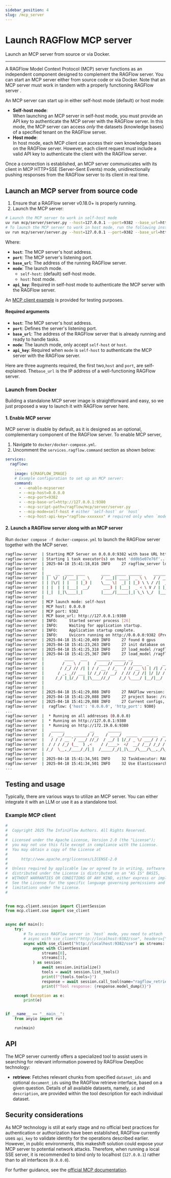 ```yaml
---
sidebar_position: 4
slug: /mcp_server
---
```


# Launch RAGFlow MCP server

Launch an MCP server from source or via Docker.

---

A RAGFlow Model Context Protocol (MCP) server functions as an independent component designed to complement the RAGFlow server. You can start an MCP server either from source code or via Docker. Note that an MCP server must work in tandem with a properly functioning RAGFlow server . 

An MCP server can start up in either self-host mode (default) or host mode: 

- **Self-host mode**:  
  When launching an MCP server in self-host mode, you must provide an API key to authenticate the MCP server with the RAGFlow server. In this mode, the MCP server can access *only* the datasets (knowledge bases) of a specified tenant on the RAGFlow server.
- **Host mode**:  
  In host mode, each MCP client can access their own knowledge bases on the RAGFlow server. However, each client request must include a valid API key to authenticate the client with the RAGFlow server.

Once a connection is established, an MCP server communicates with its client in MCP HTTP+SSE (Server-Sent Events) mode, unidirectionally pushing responses from the RAGFlow server to its client in real time.

## Launch an MCP server from source code

1. Ensure that a RAGFlow server v0.18.0+ is properly running.
2. Launch the MCP server:


```bash
# Launch the MCP server to work in self-host mode
uv run mcp/server/server.py --host=127.0.0.1 --port=9382 --base_url=http://127.0.0.1:9380 --api_key=ragflow-xxxxx
# To launch the MCP server to work in host mode, run the following instead:
uv run mcp/server/server.py --host=127.0.0.1 --port=9382 --base_url=http://127.0.0.1:9380 mode=host
```

Where: 

- **`host`**: The MCP server's host address.
- **`port`**: The MCP server's listening port.
- **`base_url`**: The address of the running RAGFlow server.
- **`mode`**: The launch mode.
  - `self-host`: (default) self-host mode.
  - `host`: host mode.
- **`api_key`**: Required in self-host mode to authenticate the MCP server with the RAGFlow server.



An [MCP client example](#example_mcp_client) is provided for testing purposes.

#### Required arguments

- **`host`**: The MCP server's host address.
- **`port`**: Defines the server's listening port.
- **`base_url`**: The address of the RAGFlow server that is already running and ready to handle tasks.
- **`mode`**: The launch mode, only accept `self-host` or `host`.
- **`api_key`**: Required when `mode` is `self-host` to authenticate the MCP server with the RAGFlow server.

Here are three augments required, the first two,`host` and `port`, are self-explained. The`base_url` is the IP address of a well-functioning RAGFlow server.

### Launch from Docker

Building a standalone MCP server image is straightforward and easy, so we just proposed a way to launch it with RAGFlow server here.

#### 1. Enable MCP server

MCP server is disable by default, as it is designed as an optional, complementary component of the RAGFlow server. To enable MCP server, 

1. Navigate to `docker/docker-compose.yml`.
2. Uncomment the `services.ragflow.command` section as shown below:

  ```yaml
  services:
    ragflow:
      ...
      image: ${RAGFLOW_IMAGE}
      # Example configuration to set up an MCP server:
      command:
        - --enable-mcpserver
        - --mcp-host=0.0.0.0
        - --mcp-port=9382
        - --mcp-base-url=http://127.0.0.1:9380
        - --mcp-script-path=/ragflow/mcp/server/server.py
        - --mcp-mode=self-host # either `self-host` or `host`
        - --mcp-host-api-key="ragflow-xxxxxxx" # required only when `mode` is set to `self-host`
  ```

#### 2. Launch a RAGFlow server along with an MCP server

Run `docker compose -f docker-compose.yml` to launch the RAGFlow server together with the MCP server.

  ```bash
  ragflow-server  | Starting MCP Server on 0.0.0.0:9382 with base URL http://127.0.0.1:9380...
  ragflow-server  | Starting 1 task executor(s) on host 'dd0b5e07e76f'...
  ragflow-server  | 2025-04-18 15:41:18,816 INFO     27 ragflow_server log path: /ragflow/logs/ragflow_server.log, log levels: {'peewee': 'WARNING', 'pdfminer': 'WARNING', 'root': 'INFO'}
  ragflow-server  | 
  ragflow-server  | __  __  ____ ____       ____  _____ ______     _______ ____
  ragflow-server  | |  \/  |/ ___|  _ \     / ___|| ____|  _ \ \   / / ____|  _ \
  ragflow-server  | | |\/| | |   | |_) |    \___ \|  _| | |_) \ \ / /|  _| | |_) |
  ragflow-server  | | |  | | |___|  __/      ___) | |___|  _ < \ V / | |___|  _ <
  ragflow-server  | |_|  |_|\____|_|        |____/|_____|_| \_\ \_/  |_____|_| \_\
  ragflow-server  |     
  ragflow-server  | MCP launch mode: self-host
  ragflow-server  | MCP host: 0.0.0.0
  ragflow-server  | MCP port: 9382
  ragflow-server  | MCP base_url: http://127.0.0.1:9380
  ragflow-server  | INFO:     Started server process [26]
  ragflow-server  | INFO:     Waiting for application startup.
  ragflow-server  | INFO:     Application startup complete.
  ragflow-server  | INFO:     Uvicorn running on http://0.0.0.0:9382 (Press CTRL+C to quit)
  ragflow-server  | 2025-04-18 15:41:20,469 INFO     27 found 0 gpus
  ragflow-server  | 2025-04-18 15:41:23,263 INFO     27 init database on cluster mode successfully
  ragflow-server  | 2025-04-18 15:41:25,318 INFO     27 load_model /ragflow/rag/res/deepdoc/det.onnx uses CPU
  ragflow-server  | 2025-04-18 15:41:25,367 INFO     27 load_model /ragflow/rag/res/deepdoc/rec.onnx uses CPU
  ragflow-server  |         ____   ___    ______ ______ __               
  ragflow-server  |        / __ \ /   |  / ____// ____// /____  _      __
  ragflow-server  |       / /_/ // /| | / / __ / /_   / // __ \| | /| / /
  ragflow-server  |      / _, _// ___ |/ /_/ // __/  / // /_/ /| |/ |/ / 
  ragflow-server  |     /_/ |_|/_/  |_|\____//_/    /_/ \____/ |__/|__/                             
  ragflow-server  | 
  ragflow-server  |     
  ragflow-server  | 2025-04-18 15:41:29,088 INFO     27 RAGFlow version: v0.18.0-285-gb2c299fa full
  ragflow-server  | 2025-04-18 15:41:29,088 INFO     27 project base: /ragflow
  ragflow-server  | 2025-04-18 15:41:29,088 INFO     27 Current configs, from /ragflow/conf/service_conf.yaml:
  ragflow-server  |  ragflow: {'host': '0.0.0.0', 'http_port': 9380}
  ...
  ragflow-server  |  * Running on all addresses (0.0.0.0)
  ragflow-server  |  * Running on http://127.0.0.1:9380
  ragflow-server  |  * Running on http://172.19.0.6:9380
  ragflow-server  |   ______           __      ______                     __            
  ragflow-server  |  /_  __/___ ______/ /__   / ____/  _____  _______  __/ /_____  _____
  ragflow-server  |   / / / __ `/ ___/ //_/  / __/ | |/_/ _ \/ ___/ / / / __/ __ \/ ___/
  ragflow-server  |  / / / /_/ (__  ) ,<    / /____>  </  __/ /__/ /_/ / /_/ /_/ / /    
  ragflow-server  | /_/  \__,_/____/_/|_|  /_____/_/|_|\___/\___/\__,_/\__/\____/_/                               
  ragflow-server  |     
  ragflow-server  | 2025-04-18 15:41:34,501 INFO     32 TaskExecutor: RAGFlow version: v0.18.0-285-gb2c299fa full
  ragflow-server  | 2025-04-18 15:41:34,501 INFO     32 Use Elasticsearch http://es01:9200 as the doc engine.
  ...
  ```

## Testing and usage

Typically, there are various ways to utilize an MCP server. You can either integrate it with an LLM or use it as a standalone tool.

### Example MCP client

```python
#
#  Copyright 2025 The InfiniFlow Authors. All Rights Reserved.
#
#  Licensed under the Apache License, Version 2.0 (the "License");
#  you may not use this file except in compliance with the License.
#  You may obtain a copy of the License at
#
#      http://www.apache.org/licenses/LICENSE-2.0
#
#  Unless required by applicable law or agreed to in writing, software
#  distributed under the License is distributed on an "AS IS" BASIS,
#  WITHOUT WARRANTIES OR CONDITIONS OF ANY KIND, either express or implied.
#  See the License for the specific language governing permissions and
#  limitations under the License.
#


from mcp.client.session import ClientSession
from mcp.client.sse import sse_client


async def main():
    try:
        # To access RAGFlow server in `host` mode, you need to attach `api_key` for each request to indicate identification.
        # async with sse_client("http://localhost:9382/sse", headers={"api_key": "ragflow-IyMGI1ZDhjMTA2ZTExZjBiYTMyMGQ4Zm"}) as streams:
        async with sse_client("http://localhost:9382/sse") as streams:
            async with ClientSession(
                streams[0],
                streams[1],
            ) as session:
                await session.initialize()
                tools = await session.list_tools()
                print(f"{tools.tools=}")
                response = await session.call_tool(name="ragflow_retrieval", arguments={"dataset_ids": ["ce3bb17cf27a11efa69751e139332ced"], "document_ids": [], "question": "How to install neovim?"})
                print(f"Tool response: {response.model_dump()}")

    except Exception as e:
        print(e)


if __name__ == "__main__":
    from anyio import run

    run(main)
```

## API

The MCP server currently offers a specialized tool to assist users in searching for relevant information powered by RAGFlow DeepDoc technology:

- **retrieve**: Fetches relevant chunks from specified `dataset_ids` and optional `document_ids` using the RAGFlow retrieve interface, based on a given question. Details of all available datasets, namely, `id` and `description`, are provided within the tool description for each individual dataset.

## Security considerations

As MCP technology is still at early stage and no official best practices for authentication or authorization have been established, RAGFlow currently uses `api_key` to validate identity for the operations described earlier. However, in public environments, this makeshift solution could expose your MCP server to potential network attacks. Therefore, when running a local SSE server, it is recommended to bind only to localhost (`127.0.0.1`) rather than to all interfaces (`0.0.0.0`). 

For further guidance, see the [official MCP documentation](https://modelcontextprotocol.io/docs/concepts/transports#security-considerations).

 